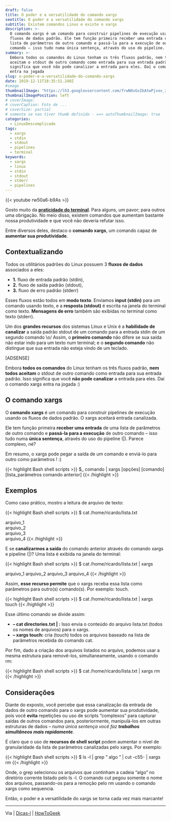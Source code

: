 ```yaml
---
draft: false
title: O poder e a versatilidade do comando xargs
seotitle: O poder e a versatilidade do comando xargs
subtitle: Existem comandos Linux e existe o xargs
description: >-
  O comando xargs é um comando para construir pipelines de execução usando os
  fluxos de dados padrão. Ele tem função primeira receber uma entrada de uma
  lista de parâmetros de outro comando e passá-la para a execução de outro
  comando – isso tudo numa única sentença, através do uso do pipeline.
summary: >-
  Embora todos os comandos do Linux tenham os três fluxos padrão, nem todos
  aceitam o stdout de outro comando como entrada para sua entrada padrão. Isso
  significa que você não pode canalizar a entrada para eles. Daí o comando xargs
  entra na jogada
slug: o-poder-e-a-versatilidade-do-comando-xargs
date: 2019-12-11T18:35:51.240Z
#image
thumbnailImage: "https://lh3.googleusercontent.com/frwN8sGxIkAtwPjvov_2TY5snhf8TFK_1r4FeTFvGw6ip1zFH9Z87qg_5m8CtqjX3VyC9ovWtBOyTwuEWg=w1000-no-tmp.jpg"
thumbnailImagePosition: left
# coverImage:
# coverCaption: Foto de ...
# coverSize: partial
# somente se nao tiver thumb definido - ==> autoThumbnailImage: true
categories:
  - LinuxDescomplicado
tags:
  - xargs
  - stdin
  - stdout
  - pipelines
  - terminal
keywords:
  - xargs
  - linux
  - stdin
  - stdout
  - stderr
  - pipelines
---
```

{{< youtube rw50a6-b9As >}}

Gosto muito da **[praticidade do terminal](https://www.linuxdescomplicado.com.br/2017/01/algumas-ferramentas-de-terminal-que-podem-ser-mais-praticas-do-que-os-aplicativos-graficos.html)**. Para alguns, um pavor; para outros uma obrigação. No meio disso, existem comandos que aumentam bastante nossa produtividade e que você não deveria refutar isso.

Entre diversos deles, destaco o **comando xargs**, um comando capaz de **aumentar sua produtividade**.

## Contextualizando

Todos os utilitários padrões do Linux possuem 3 **fluxos de dados** associados a eles:

* **1.** fluxo de entrada padrão (stdin),  
* **2.** fluxo de saída padrão (stdout),  
* **3.** fluxo de erro padrão (stderr)

Esses fluxos estão todos em **modo texto**. Enviamos **input (stdin)** para um comando usando texto, e a **resposta (stdout)** é escrita na janela do terminal como texto. **Mensagens de erro** também são exibidas no terminal como texto (stderr).

Um dos **grandes recursos** dos sistemas Linux e Unix é a **habilidade de canalizar** a saída padrão stdout de um comando para a entrada stdin de um segundo comando \o/ Assim, o **primeiro comando** não difere se sua saída não estar indo para um texto num terminal; e o **segundo comando** não distingue que sua entrada não esteja vindo de um teclado.

[ADSENSE]

Embora **todos os comandos** do Linux tenham os três fluxos padrão, **nem todos aceitam** o stdout de outro comando como entrada para sua entrada padrão. Isso significa que você **não pode canalizar** a entrada para eles. Daí o comando xargs entra na jogada :)

## O comando xargs

O **comando xargs** é um comando para construir pipelines de execução usando os fluxos de dados padrão. O xargs aceitará entrada canalizada.

Ele tem função primeira **receber uma entrada** de uma lista de parâmetros de outro comando e **passá-la para a execução** de outro comando – isso tudo numa **única sentença**, através do uso do pipeline (|). Parece complexo, né?

Em resumo, o xargs pode pegar a saída de um comando e enviá-lo para outro como parâmetros ! :)

{{< highlight Bash shell scripts >}}
 $_ comando | xargs [opções] [comando] [lista_parâmetros comando anterior]
{{< /highlight >}}

## Exemplos

Como caso prático, mostro a leitura de arquivo de texto:

{{< highlight Bash shell scripts >}}
$ cat /home/ricardo/lista.txt

arquivo_1  
arquivo_2  
arquivo_3  
arquivo_4
{{< /highlight >}}

E se **canalizarmos a saída** do comando anterior através do comando xargs e pipeline (|)? Uma lista é exibida na janela do terminal:

{{< highlight Bash shell scripts >}}
$ cat /home/ricardo/lista.txt | xargs

arquivo_1 arquivo_2 arquivo_3 arquivo_4
{{< /highlight >}}

Assim, **esse recurso permite** que o xargs receba essa lista como parâmetros para outro(s) comando(s). Por exemplo: touch.

{{< highlight Bash shell scripts >}}
$ cat /home/ricardo/lista.txt | xargs touch
{{< /highlight >}}

Esse último comando se divide assim:

* **– cat directories.txt | :** Isso envia o conteúdo do arquivo lista.txt (todos os nomes de arquivos) para o xargs.  
* **– xargs touch:** cria (touch) todos os arquivos baseado na lista de parâmetros recebida do comando cat.

Por fim, dado a criação dos arquivos listados no arquivo, podemos usar a mesma estrutura para removê-los, simultaneamente, usando o comando rm:

{{< highlight Bash shell scripts >}}
$ cat /home/ricardo/lista.txt | xargs rm
{{< /highlight >}}

## Considerações

Diante do exposto, você percebe que essa canalização da entrada de dados de outro comando para o xargs pode aumentar sua produtividade, pois você **evita** repetições ou uso de scripts “complexos” para capturar saídas de outros comandos para, posteriormente, manipulá-los em outras estruturas de dados – _numa única sentença você faz **trabalhos simultâneos mais rapidamente**_.

É claro que o uso de **recursos de shell script** podem aumentar o nível de granularidade da lista de parâmetros canalizadas pelo xargs. Por exemplo:

{{< highlight Bash shell scripts >}}
$ ls -l | grep ” algo ” | cut -c55- | xargs rm
{{< /highlight >}}

Onde, o grep selecionou os arquivos que continham a cadeia “algo” no diretório corrente listado pelo ls -l. O comando cut pegou somente o nome dos arquivos, passando-os para a remoção pelo rm usando o comando xargs como sequencia.

Então, o poder e a versatilidade do xargs se torna cada vez mais marcante!

***

Via | [Dicas-l](http://www.dicas-l.com.br/cantinhodoshell/cantinhodoshell_20070226.php#.XUo8nHWYXmi) | [HowToGeek](https://www.howtogeek.com/435164/how-to-use-the-xargs-command-on-linux/)
